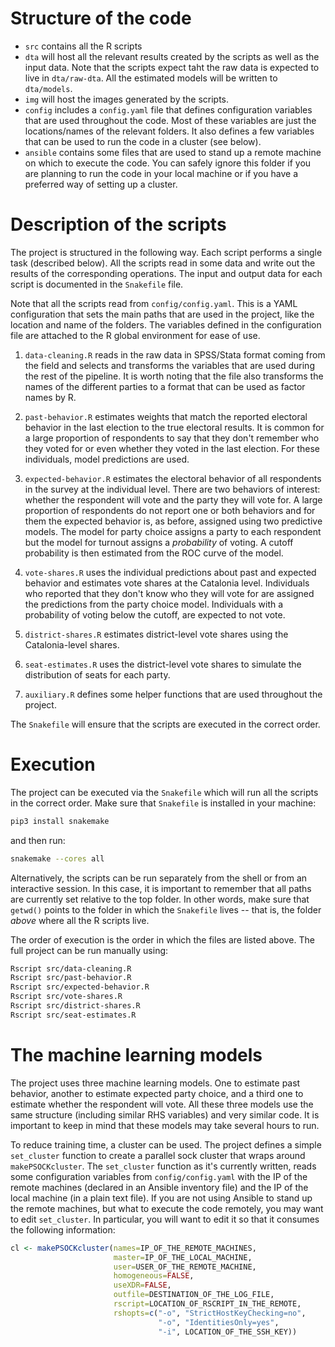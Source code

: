 # Structure of the code

- `src` contains all the R scripts
- `dta` will host all the relevant results created by the scripts as
  well as the input data. Note that the scripts expect taht the raw
  data is expected to live in `dta/raw-dta`. All the estimated models
  will be written to `dta/models`.
- `img` will host the images generated by the scripts. 
- `config` includes a `config.yaml` file that defines configuration
  variables that are used throughout the code. Most of these variables
  are just the locations/names of the relevant folders. It also
  defines a few variables that can be used to run the code in a
  cluster (see below).
- `ansible` contains some files that are used to stand up a remote
  machine on which to execute the code. You can safely ignore this
  folder if you are planning to run the code in your local machine or
  if you have a preferred way of setting up a cluster.
  
# Description of the scripts

The project is structured in the following way. Each script performs a
single task (described below). All the scripts read in some data and
write out the results of the corresponding operations. The input and
output data for each script is documented in the `Snakefile` file.

Note that all the scripts read from `config/config.yaml`. This is a
YAML configuration that sets the main paths that are used in the
project, like the location and name of the folders. The variables
defined in the configuration file are attached to the R global
environment for ease of use.

1. `data-cleaning.R` reads in the raw data in SPSS/Stata format coming
   from the field and selects and transforms the variables that are
   used during the rest of the pipeline. It is worth noting that the
   file also transforms the names of the different parties to a format
   that can be used as factor names by R.

2. `past-behavior.R` estimates weights that match the reported
   electoral behavior in the last election to the true electoral
   results. It is common for a large proportion of respondents to say
   that they don't remember who they voted for or even whether they
   voted in the last election. For these individuals, model
   predictions are used. 
   
3. `expected-behavior.R` estimates the electoral behavior of all
   respondents in the survey at the individual level. There are two
   behaviors of interest: whether the respondent will vote and the
   party they will vote for. A large proportion of respondents do not
   report one or both behaviors and for them the expected behavior is,
   as before, assigned using two predictive models. The model for
   party choice assigns a party to each respondent but the model for
   turnout assigns a _probability_ of voting. A cutoff probability is
   then estimated from the ROC curve of the model.
  
4. `vote-shares.R` uses the individual predictions about past and
   expected behavior and estimates vote shares at the Catalonia level.
   Individuals who reported that they don't know who they will vote
   for are assigned the predictions from the party choice model.
   Individuals with a probability of voting below the cutoff, are
   expected to not vote.

5. `district-shares.R` estimates district-level vote shares using the
   Catalonia-level shares.
  
6. `seat-estimates.R` uses the district-level vote shares to simulate
  the distribution of seats for each party. 
  
7. `auxiliary.R` defines some helper functions that are used
   throughout the project.

The `Snakefile` will ensure that the scripts are executed in the
correct order. 

# Execution

The project can be executed via the `Snakefile` which will run all the
scripts in the correct order. Make sure that `Snakefile` is installed
in your machine:

```bash
pip3 install snakemake
```

and then run:

```bash
snakemake --cores all
```

Alternatively, the scripts can be run separately from the shell or
from an interactive session. In this case, it is important to remember
that all paths are currently set relative to the top folder. In other
words, make sure that `getwd()` points to the folder in which the
`Snakefile` lives -- that is, the folder _above_ where all the R
scripts live.

The order of execution is the order in which the files are listed
above. The full project can be run manually using:

```bash
Rscript src/data-cleaning.R
Rscript src/past-behavior.R
Rscript src/expected-behavior.R
Rscript src/vote-shares.R
Rscript src/district-shares.R
Rscript src/seat-estimates.R
```

# The machine learning models

The project uses three machine learning models. One to estimate past
behavior, another to estimate expected party choice, and a third one
to estimate whether the respondent will vote. All these three models
use the same structure (including similar RHS variables) and very
similar code. It is important to keep in mind that these models may
take several hours to run. 

To reduce training time, a cluster can be used. The project defines a
simple `set_cluster` function to create a parallel sock cluster that
wraps around `makePSOCKcluster`. The `set_cluster` function as it's
currently written, reads some configuration variables from
`config/config.yaml` with the IP of the remote machines (declared in
an Ansible inventory file) and the IP of the local machine (in a plain
text file). If you are not using Ansible to stand up the remote
machines, but what to execute the code remotely, you may want to edit
`set_cluster`. In particular, you will want to edit it so that it
consumes the following information:

```r
cl <- makePSOCKcluster(names=IP_OF_THE_REMOTE_MACHINES,
                       master=IP_OF_THE_LOCAL_MACHINE,
                       user=USER_OF_THE_REMOTE_MACHINE,
                       homogeneous=FALSE,
                       useXDR=FALSE,
                       outfile=DESTINATION_OF_THE_LOG_FILE,
                       rscript=LOCATION_OF_RSCRIPT_IN_THE_REMOTE,
                       rshopts=c("-o", "StrictHostKeyChecking=no",
                                 "-o", "IdentitiesOnly=yes",
                                 "-i", LOCATION_OF_THE_SSH_KEY))
```
